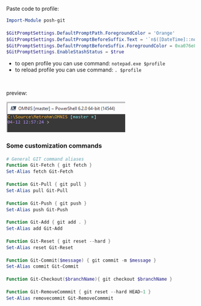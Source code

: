 Paste code to profile:

```powershell
Import-Module posh-git

$GitPromptSettings.DefaultPromptPath.ForegroundColor = 'Orange'
$GitPromptSettings.DefaultPromptBeforeSuffix.Text = '`n$([DateTime]::now.ToString("MM-dd HH:mm:ss")) '
$GitPromptSettings.DefaultPromptBeforeSuffix.ForegroundColor = 0xa076e8
$GitPromptSettings.EnableStashStatus = $true
```

- to open profile you can use command: `notepad.exe $profile` 
- to reload profile you can use command: `. $profile`

<br />

preview: <br />

![](preview/SimpleProfile_01.PNG)



### Some customization commands

```powershell
# General GIT command aliases
Function Git-Fetch { git fetch }
Set-Alias fetch Git-Fetch

Function Git-Pull { git pull }
Set-Alias pull Git-Pull

Function Git-Push { git push }
Set-Alias push Git-Push

Function Git-Add { git add . }
Set-Alias add Git-Add

Function Git-Reset { git reset --hard }
Set-Alias reset Git-Reset

Function Git-Commit($message) { git commit -m $message }
Set-Alias commit Git-Commit

Function Git-Checkout($branchName){ git checkout $branchName }

Function Git-RemoveCommmit { git reset --hard HEAD~1 }
Set-Alias removecommit Git-RemoveCommmit

```
